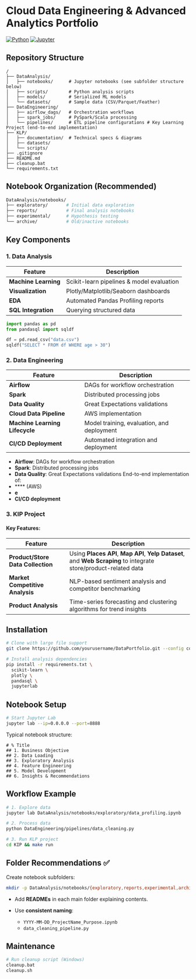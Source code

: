 # Cloud Data Engineering & Advanced Analytics Portfolio

[![Python](https://img.shields.io/badge/Python-3.8%2B-blue?logo=python)](https://www.python.org/)
[![Jupyter](https://img.shields.io/badge/Jupyter-F37626?logo=jupyter)](https://jupyter.org)

## Repository Structure

```
/
├── DataAnalysis/
│   ├── notebooks/      # Jupyter notebooks (see subfolder structure below)
│   ├── scripts/        # Python analysis scripts
│   ├── models/         # Serialized ML models
│   └── datasets/       # Sample data (CSV/Parquet/Feather)
├── DataEngineering/
│   ├── airflow_dags/   # Orchestration workflows
│   ├── spark_jobs/     # PySpark/Scala processing
│   └── pipelines/      # ETL pipeline configurations # Key Learning Project (end-to-end implementation)
├── KLP/                
│   ├── documentation/  # Technical specs & diagrams
│   ├── datasets/           
│   └── scripts/          
├── .gitignore
├── README.md
├── cleanup.bat
└── requirements.txt
```

## Notebook Organization (Recommended)

```bash
DataAnalysis/notebooks/
├── exploratory/       # Initial data exploration
├── reports/           # Final analysis notebooks
├── experimental/      # Hypothesis testing
└── archive/           # Old/inactive notebooks
```

## Key Components

### 1. Data Analysis

| Feature                | Description |
|------------------------|-------------|
| **Machine Learning**   | Scikit-learn pipelines & model evaluation |
| **Visualization**      | Plotly/Matplotlib/Seaborn dashboards |
| **EDA**               | Automated Pandas Profiling reports |
| **SQL Integration**    | Querying structured data |


```python
import pandas as pd
from pandasql import sqldf

df = pd.read_csv("data.csv")
sqldf("SELECT * FROM df WHERE age > 30")
```

### 2. Data Engineering

 Feature                        | Description |
|------------------------------|------------------------------|
| **Airflow**                  | DAGs for workflow orchestration |
| **Spark**                    | Distributed processing jobs |
| **Data Quality**             | Great Expectations validations |
| **Cloud Data Pipeline**         | AWS implementation |
| **Machine Learning Lifecycle**  | Model training, evaluation, and deployment |
| **CI/CD Deployment**            | Automated integration and deployment |

- **Airflow**: DAGs for workflow orchestration
- **Spark**: Distributed processing jobs
- **Data Quality**: Great Expectations validations
End-to-end implementation of:
- **** (AWS)
- **e**
- **CI/CD deployment**

### 3. KIP Project
#### Key Features:

| Feature                        | Description |
|---------------------------------|-------------|
| **Product/Store Data Collection** | Using **Places API**, **Map API**, **Yelp Dataset**, and **Web Scraping** to integrate store/product-related data |
| **Market Competitive Analysis** | NLP-based sentiment analysis and competitor benchmarking |
| **Product Analysis**            | Time-series forecasting and clustering algorithms for trend insights |


## Installation

```bash
# Clone with large file support
git clone https://github.com/yourusername/DataPortfolio.git --config core.longpaths=true

# Install analysis dependencies
pip install -r requirements.txt \
  scikit-learn \
  plotly \
  pandasql \
  jupyterlab
```

## Notebook Setup

```bash
# Start Jupyter Lab
jupyter lab --ip=0.0.0.0 --port=8888
```

Typical notebook structure:

```
# % Title
## 1. Business Objective
## 2. Data Loading
## 3. Exploratory Analysis
## 4. Feature Engineering
## 5. Model Development
## 6. Insights & Recommendations
```

## Workflow Example

```bash
# 1. Explore data
jupyter lab DataAnalysis/notebooks/exploratory/data_profiling.ipynb

# 2. Process data
python DataEngineering/pipelines/data_cleaning.py

# 3. Run KLP project
cd KIP && make run
```

## Folder Recommendations ✅

Create notebook subfolders:

```bash
mkdir -p DataAnalysis/notebooks/{exploratory,reports,experimental,archive}
```

- Add **READMEs** in each main folder explaining contents.
- Use **consistent naming**:

  - `YYYY-MM-DD_ProjectName_Purpose.ipynb`
  - `data_cleaning_pipeline.py`

## Maintenance

```bash
# Run cleanup script (Windows)
cleanup.bat
cleanup.sh

```